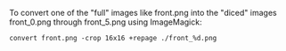To convert one of the "full" images like front.png into the "diced" images front_0.png through front_5.png using ImageMagick:

`convert front.png -crop 16x16 +repage ./front_%d.png`
